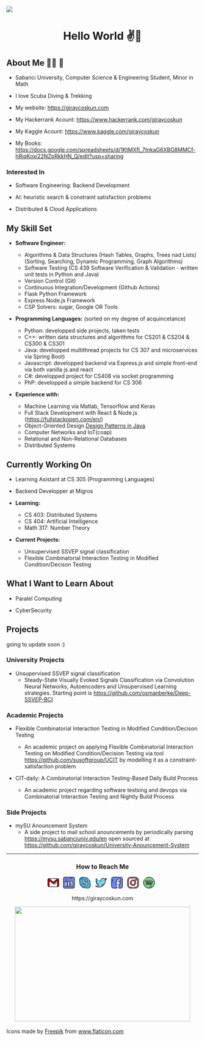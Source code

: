 ![](https://komarev.com/ghpvc/?username=giraycoskun&color=blueviolet)


<div align="center">
  <h1> Hello World ✌️👻</h1>
</div>

## About Me 👨‍💻 🤖

- Sabancı University, Computer Science & Engineering Student, Minor in Math

- I love Scuba Diving & Trekking

- My website: https://giraycoskun.com

- My Hackerrank Acount: https://www.hackerrank.com/giraycoskun

- My Kaggle Acount: https://www.kaggle.com/giraycoskun

- My Books: https://docs.google.com/spreadsheets/d/1KtMXfl_7tnkaG6XBG8MMCf-hRiqKoxi22NZpRkkHN_Q/edit?usp=sharing

### Interested In
- Software Engineering: Backend Development

- AI: heuristic search & constraint satisfaction problems

- Distributed & Cloud Applications

## My Skill Set 

- **Software Engineer:** 
  - Algorithms & Data Structures (Hash Tables, Graphs, Trees nad Lists) (Sorting, Searching, Dynamic Programming, Graph Algorithms)
  - Software Testing (CS 439 Software Verification & Validation - written unit tests in Python and Java)
  - Version Control (Git)
  - Continuous Integration/Development (Github Actions)
  - Flask Python Framework
  - Express Node.js Framework
  - CSP Solvers: sugar, Google OR Tools
- **Programming Languages:** (sorted on my degree of acquincetance)
  - Python: developped side projects, taken tests
  - C++: written data structures and algorithms for CS201 & CS204 & CS300 & CS301
  - Java: developped multithread projects for CS 307 and microservices via Spring Boot)
  - Javascript: developped backend via Express.js and simple front-end via both vanilla js and react
  - C#: developped project for CS408 via socket programming
  - PhP: developped a simple backend for CS 306

- **Experience with:** 
  - Machine Learning via Matlab, Tensorflow and Keras
  - Full Stack Development with React & Node.js (https://fullstackopen.com/en/)
  - Object-Oriented Design [Design Patterns in Java](https://www.udemy.com/course/design-patterns-java/learn/)
  - Computer Networks and IoT(coap)
  - Relational and Non-Relational Databases 
  - Distributed Systems

## Currently Working On

- Learning Asistant at CS 305 (Programming Languages)

- Backend Developper at Migros

- **Learning:**
  - CS 403: Distributed Systems
  - CS 404: Artificial Intelligence
  - Math 317: Number Theory

- **Current Projects:**
  - Unsupervised SSVEP signal classification
  - Flexible Combinatorial Interaction Testing in Modified Condition/Decison Testing

## What I Want to Learn About

- Paralel Computing

- CyberSecurity

## Projects

going to update soon :)

### University Projects

- Unsupervised SSVEP signal classification
  - Steady-State Visually Evoked Signals Classification via Convolution Neural Networks, Autoencoders and Unsupervised Learning strategies. Starting point is https://github.com/osmanberke/Deep-SSVEP-BCI

### Academic Projects

- Flexible Combinatorial Interaction Testing in Modified Condition/Decison Testing

  - An academic project on applying Flexible Combinatorial Interaction Testing on Modified Condition/Decision Testing via tool https://github.com/susoftgroup/UCIT by modelling it as a constraint-satisfaction problem

- CIT-daily: A Combinatorial Interaction Testing-Based Daily Build Process
  - An academic project regarding software testsing and devops via Combinatorial Interaction Testing and Nightly Build Process

### Side Projects

- mySU Anouncement System
  - A side project to mail school anouncements by periodically parsing https://mysu.sabanciuniv.edu/en open sourced at https://github.com/giraycoskun/University-Anouncement-System

---

<div align="center">
  <h3> How to Reach Me</h3>
  
  <p align='center'>
  <a href="mailto:giraycoskun@sabanciuniv.edu"><img height="30" src="https://github.com/giraycoskun/giraycoskun/blob/master/icons/gmail-2.png"></a>&nbsp;&nbsp;
  <a href="https://www.linkedin.com/in/giraycoskun/"><img height="30" src="https://github.com/giraycoskun/giraycoskun/blob/master/icons/linkedin.png"></a>&nbsp;&nbsp;
  <a href="https://join.skype.com/invite/h9scFIDIqrZh"><img height="30" src="https://github.com/giraycoskun/giraycoskun/blob/master/icons/skype.png"></a>&nbsp;&nbsp;
  <a href="https://twitter.com/coskun_giray"><img height="30" src="https://github.com/giraycoskun/giraycoskun/blob/master/icons/twitter.png"></a>&nbsp;&nbsp;
  <a href="https://www.facebook.com/giray.coskun1"><img height="30" src="https://github.com/giraycoskun/giraycoskun/blob/master/icons/facebook (1).png"></a>&nbsp;&nbsp;
  <a href="https://www.instagram.com/giray_coskun/"><img height="30" src="https://github.com/giraycoskun/giraycoskun/blob/master/icons/instagram.png"></a>&nbsp;&nbsp;
  <a href="https://open.spotify.com/user/11151152114?si=_VZRftzkSj6_LeGUbOmQMQ"><img height="30" src="https://github.com/giraycoskun/giraycoskun/blob/master/icons/spotify.png"></a>&nbsp;&nbsp;
  
  
</div>

<p align="center">
 https://giraycoskun.com
</p>



<p align="center">
  <img width="460" height="300" src="https://github-readme-stats.vercel.app/api/top-langs/?username=giraycoskun&layout=compact">
</p>

Icons made by <a href="http://www.freepik.com/" title="Freepik">Freepik</a> from <a href="https://www.flaticon.com/" title="Flaticon"> www.flaticon.com</a>


<!--
**giraycoskun/giraycoskun** is a ✨ _special_ ✨ repository because its `README.md` (this file) appears on your GitHub profile.

Here are some ideas to get you started:

- 🔭 I’m currently working on ...
- 🌱 I’m currently learning ...
- 👯 I’m looking to collaborate on ...
- 🤔 I’m looking for help with ...
- 💬 Ask me about ...
- 📫 How to reach me: ...
- 😄 Pronouns: ...
- ⚡ Fun fact: ...
-->
